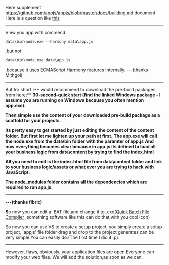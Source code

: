 Here supplement https://github.com/appjs/appjs/blob/master/docs/building.md document.
Here is a question like [this](https://github.com/appjs/appjs/issues/147)
***
View you app with commend
```Batch
data\bin\node.exe --harmony data\app.js
```
,but not
```Batch
data\bin\node.exe data\app.js
```
,because it uses ECMAScript Harmony features internally.
---(thanks  Mithgol)
***

But for short I** would recommend to download the pre-build packages from here:**
 **[30-second-quick](https://github.com/appjs/appjs#30-second-quickstart) start (find the linked Windows package - I assume you are running on Windows because you often mention app.exe).**

**Then simple use the content of your downloaded pre-build package as a scaffold for your projects.**

**Its pretty easy to get started by just editing the content of the content folder.**
 **But first let me lighten up your path at first.**
 **The app.exe will call the node.exe from the data\bin folder with the paramter of app.js**
 **And now everything becomes clear because in app.js its defined to load all your business logic from data\content by trying to find the index.html**

**All you need to edit is the index.html file from data\content folder and link to your business logic/assets or what ever you are trying to hack with JavaScript.**

**The node_modules folder contains all the dependencies which are required to run app.js.**
****
**---(thanks  fibric)**

**S**o now you can edit a .BAT file,and change it to .exe([Quick Batch File Compiler](http://www.abyssmedia.com/quickbfc/) ,something software like this can do that,with you cool icon)

So now you can use VS to create a setup project, you simply create a setup project, 'appjs' file folder drag and drop to the project generates can be very simple.You can easily do.(The first time I did it :p).

***
However, flaws, obviously, your application files are open.Everyone can modify your web files.
We will add the solution,as soon as we can.